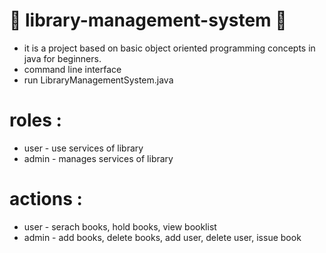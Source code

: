 # :orange_book: library-management-system :orange_book:

* it is a project based on basic object oriented programming concepts in java for beginners.
* command line interface
* run LibraryManagementSystem.java

# roles :
* user - use services of library 
* admin - manages services of library

# actions :
* user - serach books, hold books, view booklist
* admin - add books, delete books, add user, delete user, issue book


